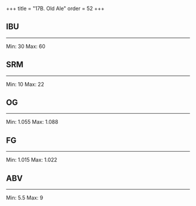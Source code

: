 +++
title = "17B. Old Ale"
order = 52
+++
## IBU
******
Min: 30
Max: 60
## SRM
******
Min: 10
Max: 22
## OG
******
Min: 1.055
Max: 1.088
## FG
******
Min: 1.015
Max: 1.022
## ABV
******
Min: 5.5
Max: 9
